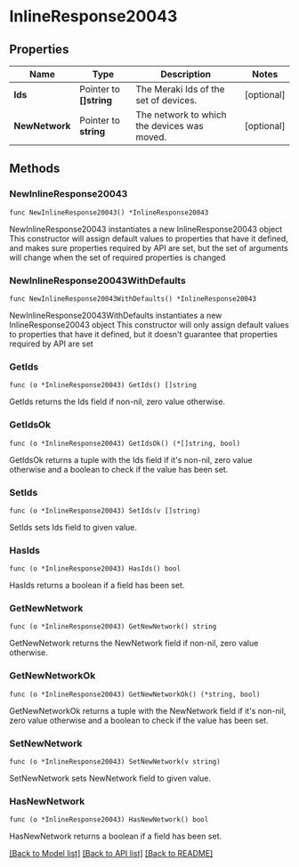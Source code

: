 # InlineResponse20043

## Properties

Name | Type | Description | Notes
------------ | ------------- | ------------- | -------------
**Ids** | Pointer to **[]string** | The Meraki Ids of the set of devices. | [optional] 
**NewNetwork** | Pointer to **string** | The network to which the devices was moved. | [optional] 

## Methods

### NewInlineResponse20043

`func NewInlineResponse20043() *InlineResponse20043`

NewInlineResponse20043 instantiates a new InlineResponse20043 object
This constructor will assign default values to properties that have it defined,
and makes sure properties required by API are set, but the set of arguments
will change when the set of required properties is changed

### NewInlineResponse20043WithDefaults

`func NewInlineResponse20043WithDefaults() *InlineResponse20043`

NewInlineResponse20043WithDefaults instantiates a new InlineResponse20043 object
This constructor will only assign default values to properties that have it defined,
but it doesn't guarantee that properties required by API are set

### GetIds

`func (o *InlineResponse20043) GetIds() []string`

GetIds returns the Ids field if non-nil, zero value otherwise.

### GetIdsOk

`func (o *InlineResponse20043) GetIdsOk() (*[]string, bool)`

GetIdsOk returns a tuple with the Ids field if it's non-nil, zero value otherwise
and a boolean to check if the value has been set.

### SetIds

`func (o *InlineResponse20043) SetIds(v []string)`

SetIds sets Ids field to given value.

### HasIds

`func (o *InlineResponse20043) HasIds() bool`

HasIds returns a boolean if a field has been set.

### GetNewNetwork

`func (o *InlineResponse20043) GetNewNetwork() string`

GetNewNetwork returns the NewNetwork field if non-nil, zero value otherwise.

### GetNewNetworkOk

`func (o *InlineResponse20043) GetNewNetworkOk() (*string, bool)`

GetNewNetworkOk returns a tuple with the NewNetwork field if it's non-nil, zero value otherwise
and a boolean to check if the value has been set.

### SetNewNetwork

`func (o *InlineResponse20043) SetNewNetwork(v string)`

SetNewNetwork sets NewNetwork field to given value.

### HasNewNetwork

`func (o *InlineResponse20043) HasNewNetwork() bool`

HasNewNetwork returns a boolean if a field has been set.


[[Back to Model list]](../README.md#documentation-for-models) [[Back to API list]](../README.md#documentation-for-api-endpoints) [[Back to README]](../README.md)


